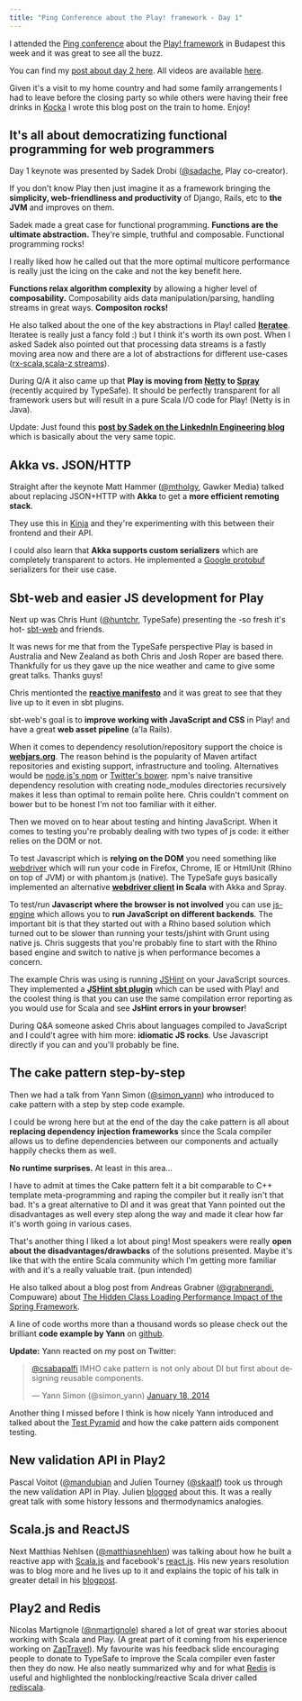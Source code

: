 ```yaml
--- 
title: "Ping Conference about the Play! framework - Day 1"
---
```


I attended the [Ping conference](http://www.ping-conf.com/) about the [Play! framework](http://www.playframework.com/) in Budapest this week and it was great to see all the buzz.

You can find my [post about day 2 here](/ping-conf-day-2/). All videos are available [here](http://www.ping-conf.com/).

Given it's a visit to my home country and had some family arrangements I had to leave before the closing party so while others were having their free drinks in [Kocka](https://www.facebook.com/kocka.kazinczy48) I wrote this blog post on the train to home. Enjoy!

## It's all about democratizing functional programming for web programmers

Day 1 keynote was presented by Sadek Drobi ([@sadache](https://twitter.com/Sadache), Play co-creator).

If you don't know Play then just imagine it as a framework bringing the **simplicity, web-friendliness and productivity** of Django, Rails, etc to **the JVM** and improves on them.

Sadek made a great case for functional programming. **Functions are the ultimate abstraction.** They're simple, truthful and composable. Functional programming rocks!

I really liked how he called out that the more optimal multicore performance is really just the icing on the cake and not the key benefit here.

**Functions relax algorithm complexity** by allowing a higher level of **composability.**
Composability aids data manipulation/parsing, handling streams in great ways.
**Compositon rocks!**

He also talked about the one of the key abstractions in Play! called **[Iteratee](http://www.playframework.com/documentation/latest/Iteratees)**. Iteratee is really just a fancy fold :) but I think it's worth its own post. When I asked Sadek also pointed out that processing data streams is a fastly moving area now and there are a lot of abstractions for different use-cases ([rx-scala](https://github.com/Netflix/RxJava/tree/master/language-adaptors/rxjava-scala),[scala-z streams](https://github.com/scalaz/scalaz-stream)).

During Q/A it also came up that **Play is moving from [Netty](http://netty.io/) to [Spray](http://spray.io/)** (recently acquired by TypeSafe). It should be perfectly transparent for all framework users but will result in a pure Scala I/O code for Play! (Netty is in Java).

Update: Just found this **[post by Sadek on the LinkednIn Engineering blog](http://engineering.linkedin.com/play/play-framework-democratizing-functional-programming-modern-web-programmers)** which is basically about the very same topic.

## Akka vs. JSON/HTTP

Straight after the keynote Matt Hammer ([@mtholgy](https://twitter.com/mthology), Gawker Media) talked about replacing JSON+HTTP with **Akka** to get a **more efficient remoting stack**. 

They use this in [Kinja](http://kinja.com/) and they're experimenting with this between their frontend and their API.

I could also learn that **Akka supports custom serializers** which are completely transparent to actors. He implemented a [Google protobuf](https://code.google.com/p/protobuf/) serializers for their use case.

## Sbt-web and easier JS development for Play

Next up was Chris Hunt ([@huntchr](https://twitter.com/huntchr), TypeSafe) presenting the -so fresh it's hot- [sbt-web](https://github.com/typesafehub/sbt-web) and friends. 

It was news for me that from the TypeSafe perspective Play is based in Australia and New Zealand as both Chris and Josh Roper are based there. Thankfully for us they gave up the nice weather and came to give some great talks. Thanks guys! 

Chris mentionted the **[reactive manifesto](http://www.reactivemanifesto.org/)** and it was great to see that they live up to it even in sbt plugins.

sbt-web's goal is to **improve working with JavaScript and CSS** in Play! and have a great **web asset pipeline** (a'la Rails).

When it comes to dependency resolution/repository support the choice is **[webjars.org](http://www.webjars.org/)**. The reason behind is the popularity of Maven artifact repositories and existing support, infrastructure and tooling. Alternatives would be [node.js's npm](https://npmjs.org/) or [Twitter's bower](http://bower.io/). npm's naive transitive dependency resolution with creating node_modules directories recursively makes it less than optimal to remain polite here. Chris couldn't comment on bower but to be honest I'm not too familiar with it either.

Then we moved on to hear about testing and hinting JavaScript. When it comes to testing you're probably dealing with two types of js code: it either relies on the DOM or not. 

To test Javascript which is **relying on the DOM** you need something like [webdriver](http://docs.seleniumhq.org/projects/webdriver/) which will run your code in Firefox, Chrome, IE or HtmlUnit (Rhino on top of JVM) or with phantom.js (native). The TypeSafe guys basically implemented an alternative **[webdriver client](https://github.com/huntc/webdriver) in Scala** with Akka and Spray.

To test/run **Javascript where the browser is not involved** you can use [js-engine](https://github.com/huntc/js-engine) which allows you to **run JavaScript on different backends**. The important bit is that they started out with a Rhino based solution which turned out to be slower than running your tests/jshint with Grunt using native js. Chris suggests that you're probably fine to start with the Rhino based engine and switch to native js when performance becomes a concern.

The example Chris was using is running [JSHint](http://jshint.com/) on your JavaScript sources. They implemented a **[JSHint sbt plugin](https://github.com/typesafehub/sbt-jshint-plugin)** which can be used with Play! and the coolest thing is that you can use the same compilation error reporting as you would use for Scala and see **JsHint errors in your browser**!

During Q&A someone asked Chris about languages compiled to JavaScript and I could't agree with him more: **idiomatic JS rocks**. Use Javascript directly if you can and you'll probably be fine.

## The cake pattern step-by-step

Then we had a talk from Yann Simon ([@simon_yann](https://twitter.com/simon_yann)) who introduced to cake pattern with a step by step code example. 

I could be wrong here but at the end of the day the cake pattern is all about **replacing dependency injection frameworks** since the Scala compiler allows us to define dependencies between our components and actually happily checks them as well. 

**No runtime surprises.** At least in this area...

I have to admit at times the Cake pattern felt it a bit comparable to C++ template meta-programming and raping the compiler but it really isn't that bad. It's a great alternative to DI and it was great that Yann pointed out the disadvantages as well every step along the way and made it clear how far it's worth going in various cases.

That's another thing I liked a lot about ping! Most speakers were really **open about the disadvantages/drawbacks** of the solutions presented. Maybe it's like that with the entire Scala community which I'm getting more familiar with and it's a really valuable trait. (pun intended)

He also talked about a blog post from Andreas Grabner ([@grabnerandi](https://twitter.com/grabnerandi), Compuware) about [The Hidden Class Loading Performance Impact of the Spring Framework](http://apmblog.compuware.com/2013/12/18/the-hidden-class-loading-performance-impact-of-the-spring-framework/).

A line of code worths more than a thousand words so please check out the brilliant **code example by Yann** on [github](https://github.com/yanns/TPA/). 

**Update:** Yann reacted on my post on Twitter:

<blockquote class="twitter-tweet" lang="en"><p><a href="https://twitter.com/csabapalfi">@csabapalfi</a> IMHO cake pattern is not only about DI but first about designing reusable components.</p>&mdash; Yann Simon (@simon_yann) <a href="https://twitter.com/simon_yann/statuses/424480163163017216">January 18, 2014</a></blockquote>
<script async src="//platform.twitter.com/widgets.js" charset="utf-8"></script>

Another thing I missed before I think is how nicely Yann introduced and talked about the [Test Pyramid](http://martinfowler.com/bliki/TestPyramid.html) and how the cake pattern aids component testing.

## New validation API in Play2

Pascal Voitot ([@mandubian](https://twitter.com/mandubian) and Julien Tourney ([@skaalf](https://twitter.com/skaalf)) took us through the new validation API in Play. Julien [blogged](http://jto.github.io/articles/play_new_validation_api/) about this. It was a really great talk with some history lessons and thermodynamics analogies.

## Scala.js and ReactJS

Next Matthias Nehlsen ([@matthiasnehlsen](https://twitter.com/matthiasnehlsen)) was talking about how he built a reactive app with [Scala.js](http://www.scala-js.org/) and facebook's [react.js](http://facebook.github.io/react/). His new years resolution was to blog more and he lives up to it and explains the topic of his talk in greater detail in his [blogpost](http://matthiasnehlsen.com/blog/2014/01/24/scala-dot-js-and-reactjs/).

## Play2 and Redis

Nicolas Martignole ([@nmartignole](https://twitter.com/nmartignole)) shared a lot of great war stories aboout working with Scala and Play. (A great part of it coming from his experience working on [ZapTravel](http://www.zaptravel.com/)). My favourite was his feedback slide encouraging people to donate to TypeSafe to improve the Scala compiler even faster then they do now. He also neatly summarized why and for what [Redis](http://redis.io/) is useful and highlighted the nonblocking/reactive Scala driver called [rediscala]( https://github.com/etaty/rediscala).







